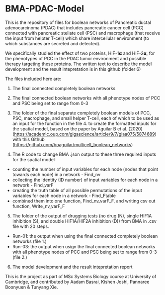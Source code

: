# BMA-PDAC-Model

This is the repository of files for boolean networks of Pancreatic ductal adenocarcinoma (PDAC) that includes pancreatic cancer cell (PCC) connected with pancreatic stellate cell (PSC) and macrophage (that receive the input from helpter T-cell) which share intercellular environment (to which substances are secreted and detected). 

We specifically studied the effect of two proteins, HIF-1𝝰 and HIF-2𝝰, for the phenotypes of PCC in the PDAC tumor environment and possible therapy targeting these proteins. The written text to describe the model development and the result intepretation is in this github (folder 6)

The files included here are: 

1. The final connected completely boolean networks
2. The final connected boolean networks with all phenotype nodes of PCC and PSC being set to range from 0-3
3. The folder of the final separate completely boolean models of PCC, PSC, macrophage, and small helper T-cell, each of which to be used as an input for the function in the file 4. to create the formatted inputs for the spatial model, based on the paper by Aguilar B et al. (2020) (https://academic.oup.com/gigascience/article/9/7/giaa075/5874689) with this Github (https://github.com/boaguilar/multicell_boolean_networks)

4. The R code to change BMA .json output to these three required inputs for the spatial model
  - counting the number of input variables for each node (nodes that point towards each node) in a network - Find_nv
  - collecting the identity (ID number) of input variables for each node in a network - Find_varF
  - creating the truth table of all possible permutations of the input variables for each node in a network - Find_Ftable
  - combined them into one function, Find_nv_varF_F, and writing csv out function, Write_nv_varF_F

5. The folder of the output of drugging tests (no drug (N), single HIF1A inhibition (S), and double HIF1A/HIF2A inhibition (D)) from BMA in .csv file with 20 steps.
  - Run-01: the output when using the final connected completely boolean networks (file 1.)
  - Run-03: the output when usign the final connected boolean networks with all phenotype nodes of PCC and PSC being set to range from 0-3 (file 2.)

6. The model development and the result intepretation report
  
This is the project as part of MSc Systems Biology course at University of Cambridge, and contributed by Aadam Basrai, Kishen Joshi, Pannaree Boonyuen & Tunyang Xie.
  
 
